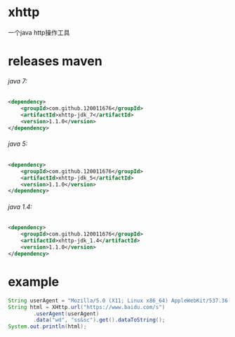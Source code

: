 # xhttp
一个java http操作工具

# releases maven

###### java 7:
```xml
<dependency>
    <groupId>com.github.120011676</groupId>
    <artifactId>xhttp-jdk_7</artifactId>
    <version>1.1.0</version>
</dependency>
```
###### java 5:
```xml
<dependency>
    <groupId>com.github.120011676</groupId>
    <artifactId>xhttp-jdk_5</artifactId>
    <version>1.1.0</version>
</dependency>
```

###### java 1.4:
```xml
<dependency>
    <groupId>com.github.120011676</groupId>
    <artifactId>xhttp-jdk_1.4</artifactId>
    <version>1.1.0</version>
</dependency>
```

# example

```java
String userAgent = "Mozilla/5.0 (X11; Linux x86_64) AppleWebKit/537.36 (KHTML, like Gecko) Chrome/47.0.2526.106 Safari/537.36";
String html = XHttp.url("https://www.baidu.com/s")
        .userAgent(userAgent)
        .data("wd", "ss&sc").get().dataToString();
System.out.println(html);
```
